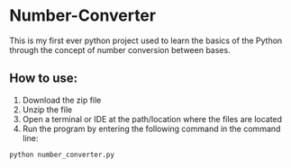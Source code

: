 # Number-Converter
This is my first ever python project used to learn the basics of the Python through the concept of number conversion between bases. 

## How to use:
1. Download the zip file
2. Unzip the file
3. Open a terminal or IDE at the path/location where the files are located
4. Run the program by entering the following command in the command line:
```
python number_converter.py
```
